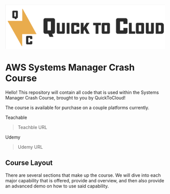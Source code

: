 ![QuickToCloud LLC Logo](./q2c-horizontal-jpeg.png)


# AWS Systems Manager Crash Course
Hello! This repository will contain all code that is used within the Systems Manager Crash Course, brought to you by QuickToCloud!

The course is available for purchase on a couple platforms currently.

Teachable
> Teachble URL <br >

Udemy
> Udemy URL


## Course Layout
There are several sections that make up the course.  We will dive into each major capability that is offered, provide and overview, and then also provide an advanced demo on how to use said capability. 


